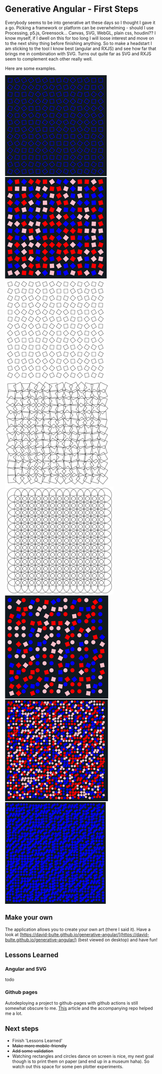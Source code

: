 # Generative Angular - First Steps

Everybody seems to be into generative art these days so I thought I gave it a go. 
Picking a framework or platform can be overwhelming - should I use Processing, p5.js, Greensock... 
Canvas, SVG, WebGL, plain css, houdini?? I know myself, if I dwell on this for too long I will loose 
interest and move on to the next shiny thing before finishing anything. So to make a headstart 
I am sticking to the tool I know best (angular and RXJS) and see how far that brings me in 
combination with SVG. Turns out quite far as SVG and RXJS seem to complement each other really well.

Here are some examples.

![img-1](assets/img/img-1.png)
&nbsp;
![img-2](assets/img/img-2.png)
&nbsp;
![img-3](assets/img/img-3.png)
&nbsp;
![img-4](assets/img/img-4.png)
&nbsp;
![img-5](assets/img/img-5.png)
&nbsp;
![img-6](assets/img/img-6.png)
&nbsp;
![img-7](assets/img/img-7.png)
&nbsp;
![img-8](assets/img/img-8.gif)

## Make your own

The application allows you to create your own art (there I said it). Have a look at [https://david-bulte.github.io/generative-angular/](https://david-bulte.github.io/generative-angular/) (best viewed on desktop) and have fun!

## Lessons Learned

### Angular and SVG
todo

### Github pages
Autodeploying a project to github-pages with github actions is still somewhat obscure to me. [This](https://dev.to/rodrigokamada/hosting-an-angular-application-on-github-pages-using-github-actions-5ag8) article and the accompanying repo helped me a lot.

## Next steps

- Finish 'Lessons Learned'
- ~~Make more mobile-friendly~~
- ~~Add some validation~~
- Watching rectangles and circles dance on screen is nice, my next goal though is to print them on paper
(and end up in a museum haha). So watch out this space for some pen plotter experiments. 
